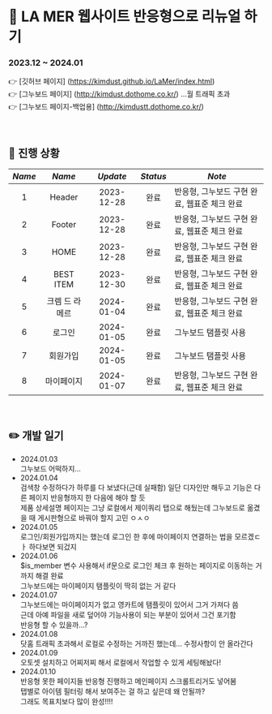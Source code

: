 :dizzy: LA MER 웹사이트 반응형으로 리뉴얼 하기    
=============

### 2023.12 ~ 2024.01     
:point_right: [깃허브 페이지] (https://kimdust.github.io/LaMer/index.html)  
:point_right: [그누보드 페이지] (http://kimdust.dothome.co.kr/) ...월 트래픽 초과    
:point_right: [그누보드 페이지-백업용] (http://kimdustt.dothome.co.kr/)

<br/>

## :date: 진행 상황

|    _**Name**_ |     _**Name**_     	| _**Update**_| _**Status**_| _**Note**_                                                               	|
|:-------------:|:---------------:   	|:----------:	|:----------:	|-------------------------------------------------------------------------- |
|      1        |      Header       	| 2023-12-28 	|    완료    	| 반응형, 그누보드 구현 완료, 웹표준 체크 완료                               	|
|      2        |      Footer       	| 2023-12-28 	|    완료    	| 반응형, 그누보드 구현 완료, 웹표준 체크 완료                               	|
|      3        |       HOME      	  | 2023-12-28 	|    완료    	| 반응형, 그누보드 구현 완료, 웹표준 체크 완료                               	|
|      4        |    BEST ITEM    	  | 2023-12-30 	|    완료    	| 반응형, 그누보드 구현 완료, 웹표준 체크 완료                                	|
|      5        | 크렘 드 라 메르 	    | 2024-01-04 	|   완료     	| 반응형, 그누보드 구현 완료, 웹표준 체크 완료                                	|
|      6        |      로그인       	  | 2024-01-05	|    완료   	| 그누보드 탬플릿 사용                                                       	|
|      7        |     회원가입        	| 2024-01-05  |    완료   	| 그누보드 탬플릿 사용                                                       	|
|      8        |     마이페이지      	| 2024-01-07  |    완료    	| 반응형, 그누보드 구현 완료, 웹표준 체크 완료                                	|

<br/>

## :pencil2: 개발 일기
- 2024.01.03    
  그누보드 어떡하지...
- 2024.01.04    
  검색창 수정하다가 하루를 다 보냈다(근데 실패함) 일단 디자인만 해두고 기능은 다른 페이지 반응형까지 한 다음에 해야 할 듯   
  제품 상세설명 페이지는 그냥 로컬에서 제이쿼리 탭으로 해뒀는데 그누보드로 옮겼을 때 게시판형으로 바꿔야 할지 고민 ㅇㅅㅇ    
- 2024.01.05    
  로그인/회원가입까지는 했는데 로그인 한 후에 마이페이지 연결하는 법을 모르겠ㄷㅏ 하다보면 되겄지 
- 2024.01.06   
  $is_member 변수 사용해서 if문으로 로그인 체크 후 원하는 페이지로 이동하는 거까지 해결 완료   
  그누보드에는 마이페이지 탬플릿이 딱히 없는 거 같다     
- 2024.01.07     
  그누보드에는 마이페이지가 없고 영카트에 탬플릿이 있어서 그거 가져다 씀      
  근데 아예 파일을 새로 덮어야 기능사용이 되는 부분이 있어서 그건 포기함     
  반응형 할 수 있을까...?
- 2024.01.08  
  닷홈 트래픽 초과해서 로컬로 수정하는 거까진 했는데... 수정사항이 안 올라간다    
- 2024.01.09    
  오토셋 설치하고 어찌저찌 해서 로컬에서 작업할 수 있게 세팅해놨다!   
- 2024.01.10    
  반응형 못한 페이지들 반응형 진행하고 메인페이지 스크롤트리거도 넣어봄    
  탭별로 아이템 필터링 해서 보여주는 걸 하고 싶은데 왜 안될까?      
  그래도 목표치보다 많이 완성!!!!
